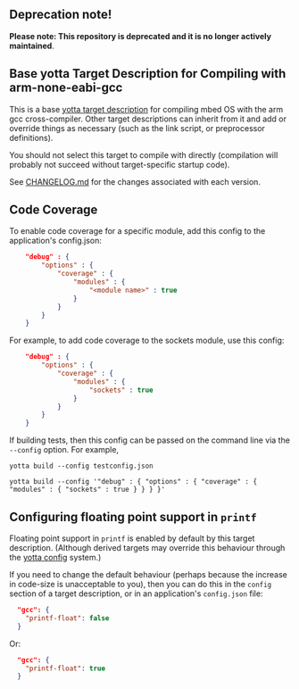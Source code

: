 ## Deprecation note!

**Please note: This repository is deprecated and it is no longer actively maintained**.

## Base yotta Target Description for Compiling with arm-none-eabi-gcc

This is a base [yotta target
description](http://docs.yottabuild.org/tutorial/targets.html) for compiling
mbed OS with the arm gcc cross-compiler. Other target descriptions can inherit
from it and add or override things as necessary (such as the link script, or
preprocessor definitions).

You should not select this target to compile with directly (compilation will
probably not succeed without target-specific startup code).

See [CHANGELOG.md](CHANGELOG.md) for the changes associated with
each version.

## Code Coverage
To enable code coverage for a specific module, add this config to the application's config.json:

```JSON
    "debug" : {
        "options" : {
            "coverage" : {
                "modules" : {
                    "<module name>" : true
                }
            }
        }
    }
```

For example, to add code coverage to the sockets module, use this config:

```JSON
    "debug" : {
        "options" : {
            "coverage" : {
                "modules" : {
                    "sockets" : true
                }
            }
        }
    }
```

If building tests, then this config can be passed on the command line via the ```--config``` option. For example,

```
yotta build --config testconfig.json
```

```
yotta build --config '"debug" : { "options" : { "coverage" : { "modules" : { "sockets" : true } } } }'
```

## Configuring floating point support in `printf`

Floating point support in `printf` is enabled by default by this target
description. (Although derived targets may override this behaviour through the
[yotta config](http://yottadocs.mbed.com/reference/config.html) system.)

If you need to change the default behaviour (perhaps because the increase in
code-size is unacceptable to you), then you can do this in the `config` section
of a target description, or in an application's `config.json` file:

```JSON
  "gcc": {
    "printf-float": false
  }
```

Or:

```JSON
  "gcc": {
    "printf-float": true
  }
```
